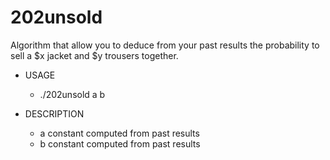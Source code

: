 # 202unsold

Algorithm that allow you to deduce from your past results the probability to sell a $x jacket and $y trousers together.

* USAGE
   - ./202unsold a b

* DESCRIPTION
    - a     constant computed from past results
    - b     constant computed from past results